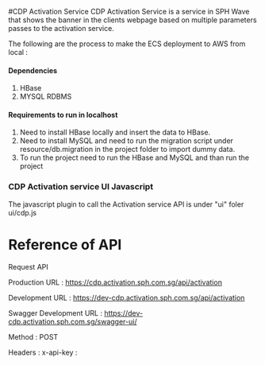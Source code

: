 #CDP Activation Service
CDP Activation Service is a service in SPH Wave that shows the banner in the clients webpage based on multiple parameters passes to the activation service. 

The following are the process to make the ECS deployment to AWS from local : 

#### Dependencies
1. HBase
2. MYSQL RDBMS

#### Requirements to run in localhost
1. Need to install HBase locally and insert the data to HBase.
2. Need to install MySQL and need to run the migration script under resource/db.migration in the project folder 
to import dummy data.
3. To run the project need to run the HBase and MySQL and than run the project

### CDP Activation service UI Javascript
 The javascript plugin to call the Activation service API is under "ui" foler
 ui/cdp.js
 
# Reference of API

Request API

Production URL : https://cdp.activation.sph.com.sg/api/activation

Development URL : https://dev-cdp.activation.sph.com.sg/api/activation

Swagger Development URL : https://dev-cdp.activation.sph.com.sg/swagger-ui/

Method : POST

Headers : x-api-key : <api-key-value>

